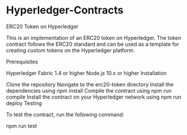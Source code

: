 # Hyperledger-Contracts
ERC20 Token on Hyperledger

This is an implementation of an ERC20 token on Hyperledger. The token contract follows the ERC20 standard and can be used as a template for creating custom tokens on the Hyperledger platform.

Prerequisites

Hyperledger Fabric 1.4 or higher
Node.js 10.x or higher
Installation

Clone the repository
Navigate to the erc20-token directory
Install the dependencies using npm install
Compile the contract using npm run compile
Install the contract on your Hyperledger network using npm run deploy
Testing

To test the contract, run the following command:


npm run test
